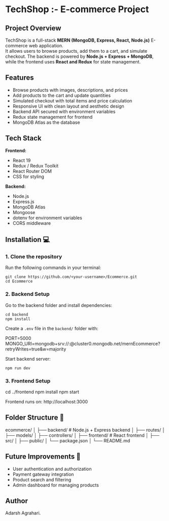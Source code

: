 # TechShop :- E-commerce Project

## Project Overview
TechShop is a full-stack **MERN (MongoDB, Express, React, Node.js)** E-commerce web application.  
It allows users to browse products, add them to a cart, and simulate checkout. The backend is powered by **Node.js + Express + MongoDB**, while the frontend uses **React and Redux** for state management.

## Features
- Browse products with images, descriptions, and prices
- Add products to the cart and update quantities
- Simulated checkout with total items and price calculation
- Responsive UI with clean layout and aesthetic design
- Backend API secured with environment variables
- Redux state management for frontend
- MongoDB Atlas as the database

## Tech Stack
**Frontend:**
- React 19
- Redux / Redux Toolkit
- React Router DOM
- CSS for styling

**Backend:**
- Node.js
- Express.js
- MongoDB Atlas
- Mongoose
- dotenv for environment variables
- CORS middleware

## Installation 💻

### 1. Clone the repository
Run the following commands in your terminal:

`git clone https://github.com/<your-username>/Ecommerce.git`  
`cd Ecommerce`

### 2. Backend Setup

Go to the backend folder and install dependencies:

`cd backend`  
`npm install`

Create a `.env` file in the `backend/` folder with:

PORT=5000
MONGO_URI=mongodb+srv://<username>:<password>@cluster0.mongodb.net/mernEcommerce?retryWrites=true&w=majority

Start backend server:

`npm run dev`

### 3. Frontend Setup

cd ../frontend
npm install
npm start

Frontend runs on: http://localhost:3000

## Folder Structure 📂
ecommerce/
│
├── backend/          # Node.js + Express backend
│   ├── routes/
│   ├── models/
│   ├── controllers/
│
├── frontend/         # React frontend
│   ├── src/
│   ├── public/
│   └── package.json
│
└── README.md

## Future Improvements 🌟
- User authentication and authorization
- Payment gateway integration
- Product search and filtering
- Admin dashboard for managing products

## Author
Adarsh Agrahari.
